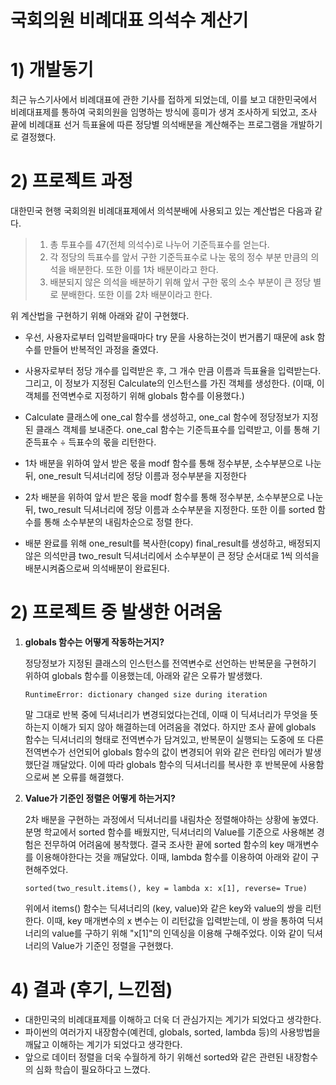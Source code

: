 # 국회의원 비례대표 의석수 계산기

# 1) 개발동기
최근 뉴스기사에서 비례대표에 관한 기사를 접하게 되었는데,
이를 보고 대한민국에서 비례대표제를 통하여 국회의원을 임명하는 방식에 흥미가 생겨 조사하게 되었고,
조사 끝에 비례대표 선거 득표율에 따른 정당별 의석배분을 계산해주는 프로그램을 개발하기로 결정했다.

# 2) 프로젝트 과정
    
대한민국 현행 국회의원 비례대표제에서 의석분배에 사용되고 있는 계산법은 다음과 같다.
        
> 1. 총 투표수를 47(전체 의석수)로 나누어 기준득표수를 얻는다.
> 2. 각 정당의 득표수를 앞서 구한 기준득표수로 나눈 몫의 정수 부분 만큼의 의석을 배분한다. 또한 이를 1차 배분이라고 한다.
> 3. 배분되지 않은 의석을 배분하기 위해 앞서 구한 몫의 소수 부분이 큰 정당 별로 분배한다. 또한 이를 2차 배분이라고 한다.

위 계산법을 구현하기 위해 아래와 같이 구현했다.

- 우선, 사용자로부터 입력받을때마다 try 문을 사용하는것이 번거롭기 때문에 ask 함수를 만들어 반복적인 과정을 줄였다.
        
- 사용자로부터 정당 개수를 입력받은 후, 그 개수 만큼 이름과 득표율을 입력받는다. 그리고, 이 정보가 지정된 Calculate의 인스턴스를 가진 객체를 생성한다. (이때, 이 객체를 전역변수로 지정하기 위해 globals 함수를 이용했다.)

- Calculate 클래스에 one_cal 함수를 생성하고, one_cal 함수에 정당정보가 지정된 클래스 객체를 보내준다. one_cal 함수는 기준득표수를 입력받고, 이를 통해 기준득표수 ÷ 득표수의 몫을 리턴한다.

- 1차 배분을 위하여 앞서 받은 몫을 modf 함수를 통해 정수부분, 소수부분으로 나눈뒤, one_result 딕셔너리에 정당 이름과 정수부분을 지정한다

- 2차 배분을 위하여 앞서 받은 몫을 modf 함수를 통해 정수부분, 소수부분으로 나눈뒤, two_result 딕셔너리에 정당 이름과 소수부분을 지정한다. 또한 이를 sorted 함수를 통해 소수부분의 내림차순으로 정렬 한다.

- 배분 완료를 위해 one_result를 복사한(copy) final_result를 생성하고, 배정되지 않은 의석만큼 two_result 딕셔너리에서 소수부분이 큰 정당 순서대로 1씩 의석을 배분시켜줌으로써 의석배분이 완료된다.

# 2) 프로젝트 중 발생한 어려움

1. **globals 함수는 어떻게 작동하는거지?**

    정당정보가 지정된 클래스의 인스턴스를 전역변수로 선언하는 반복문을 구현하기 위하여 globals 함수를 이용했는데, 아래와 같은 오류가 발생했다.

    ```
    RuntimeError: dictionary changed size during iteration
    ```
    말 그대로 반복 중에 딕셔너리가 변경되었다는건데, 이때 이 딕셔너리가 무엇을 뜻하는지 이해가 되지 않아 해결하는데 어려움을 겪었다. 하지만 조사 끝에 globals 함수는 딕셔너리의 형태로 전역변수가 담겨있고, 반복문이 실행되는 도중에 또 다른 전역변수가 선언되어 globals 함수의 값이 변경되어 위와 같은 런타임 에러가 발생했단걸 깨달았다. 이에 따라 globals 함수의 딕셔너리를 복사한 후 반복문에 사용함으로써 본 오류를 해결했다. 

2. **Value가 기준인 정렬은 어떻게 하는거지?**

    2차 배분을 구현하는 과정에서 딕셔너리를 내림차순 정렬해야하는 상황에 놓였다. 분명 학교에서 sorted 함수를 배웠지만, 딕셔너리의 Value를 기준으로 사용해본 경험은 전무하여 어려움에 봉착했다. 결국 조사한 끝에 sorted 함수의 key 매개변수를 이용해야한다는 것을 깨달았다. 이때, lambda 함수를 이용하여 아래와 같이 구현해주었다.
    ```
    sorted(two_result.items(), key = lambda x: x[1], reverse= True)
    ```
    위에서 items() 함수는 딕셔너리의 (key, value)와 같은 key와 value의 쌍을 리턴한다. 이때, key 매개변수의 x 변수는 이 리턴값을 입력받는데, 이 쌍을 통하여 딕셔너리의 value를 구하기 위해 "x[1]"의 인덱싱을 이용해 구해주었다. 이와 같이 딕셔너리의 Value가 기준인 정렬을 구현했다. 

# 4) 결과 (후기, 느낀점)
- 대한민국의 비례대표제를 이해하고 더욱 더 관심가지는 계기가 되었다고 생각한다.
- 파이썬의 여러가지 내장함수(예컨데, globals, sorted, lambda 등)의 사용방법을 깨닳고 이해하는 계기가 되었다고 생각한다. 
- 앞으로 데이터 정렬을 더욱 수월하게 하기 위해선 sorted와 같은 관련된 내장함수의 심화 학습이 필요하다고 느꼈다.

